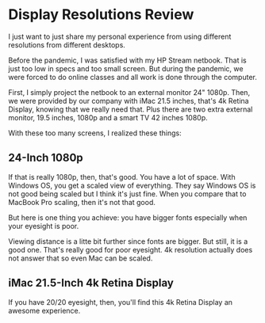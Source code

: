 # Display Resolutions Review
I just want to just share my personal 
experience from using different resolutions 
from different desktops. 

Before the pandemic, I was satisfied with
my HP Stream netbook. That is just
too low in specs and too small screen. 
But during the pandemic,
we were forced to do online classes
and all work is done through the computer.

First, I simply project the netbook
to an external monitor 24" 1080p. Then, 
we were provided by our company
with iMac 21.5 inches, 
that's 4k Retina Display, 
knowing that we really need that.
Plus there are two extra external 
monitor, 19.5 inches, 1080p and
a smart TV 42 inches 1080p.

With these too many screens, I realized
these things:

## 24-Inch 1080p
If that is really 1080p, then, that's good.
You have a lot of space. With Windows OS,
you get a scaled view of everything. They
say Windows OS is not good being scaled but
I think it's just fine. When you compare that
to MacBook Pro scaling, then it's not that
good.

But here is one thing you achieve: 
you have bigger fonts especially when your
eyesight is poor.

Viewing distance is a litte bit further
since fonts are bigger. But still, it
is a good one. That's really good for poor
eyesight. 4k resolution actually does 
not answer that so even Mac can be scaled.

## iMac 21.5-Inch 4k Retina Display
If you have 20/20 eyesight, then, 
you'll find this 4k Retina Display an 
awesome experience.
